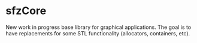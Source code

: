 # sfzCore

New work in progress base library for graphical applications. The goal is to have replacements for some STL functionality (allocators, containers, etc).